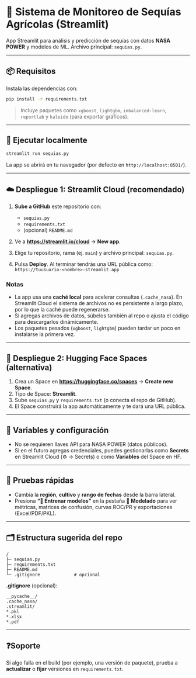 # 🌾 Sistema de Monitoreo de Sequías Agrícolas (Streamlit)

App Streamlit para análisis y predicción de sequías con datos **NASA POWER** y modelos de ML.
Archivo principal: `sequias.py`.

---

## 📦 Requisitos

Instala las dependencias con:

```bash
pip install -r requirements.txt
```

> Incluye paquetes como `xgboost`, `lightgbm`, `imbalanced-learn`, `reportlab` y `kaleido` (para exportar gráficos).

---

## 🚀 Ejecutar localmente

```bash
streamlit run sequias.py
```

La app se abrirá en tu navegador (por defecto en `http://localhost:8501/`).

---

## ☁️ Despliegue 1: Streamlit Cloud (recomendado)

1. **Sube a GitHub** este repositorio con:
   - `sequias.py`
   - `requirements.txt`
   - (opcional) `README.md`

2. Ve a **https://streamlit.io/cloud** → **New app**.
3. Elige tu repositorio, rama (ej. `main`) y archivo principal: `sequias.py`.
4. Pulsa **Deploy**. Al terminar tendrás una URL pública como:  
   `https://tuusuario-<nombre>-streamlit.app`

### Notas
- La app usa una **caché local** para acelerar consultas (`.cache_nasa`). En Streamlit Cloud el sistema de archivos no es persistente a largo plazo, por lo que la caché puede regenerarse.
- Si agregas archivos de datos, súbelos también al repo o ajusta el código para descargarlos dinámicamente.
- Los paquetes pesados (`xgboost`, `lightgbm`) pueden tardar un poco en instalarse la primera vez. 

---

## 🤗 Despliegue 2: Hugging Face Spaces (alternativa)

1. Crea un Space en **https://huggingface.co/spaces** → **Create new Space**.
2. Tipo de Space: **Streamlit**.
3. Sube `sequias.py` y `requirements.txt` (o conecta el repo de GitHub).
4. El Space construirá la app automáticamente y te dará una URL pública.

---

## 🔧 Variables y configuración

- No se requieren llaves API para NASA POWER (datos públicos).  
- Si en el futuro agregas credenciales, puedes gestionarlas como **Secrets** en Streamlit Cloud (⚙️ → Secrets) o como **Variables** del Space en HF.

---

## 🧪 Pruebas rápidas

- Cambia la **región**, **cultivo** y **rango de fechas** desde la barra lateral.
- Presiona **“🚀 Entrenar modelos”** en la pestaña **🤖 Modelado** para ver métricas, matrices de confusión, curvas ROC/PR y exportaciones (Excel/PDF/PKL).

---

## 🗂️ Estructura sugerida del repo

```text
/
├─ sequias.py
├─ requirements.txt
├─ README.md
└─ .gitignore             # opcional
```

**.gitignore** (opcional):
```gitignore
__pycache__/
.cache_nasa/
.streamlit/
*.pkl
*.xlsx
*.pdf
```

---

## ❓Soporte

Si algo falla en el build (por ejemplo, una versión de paquete), prueba a **actualizar** o **fijar** versiones en `requirements.txt`.
